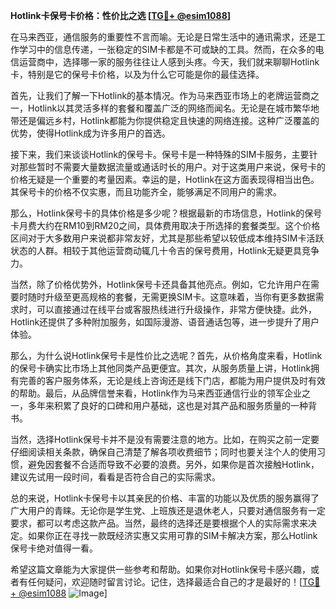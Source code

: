 **Hotlink卡保号卡价格：性价比之选 [[TG💪+ @esim1088](https://t.me/s/esim1088)]**

在马来西亚，通信服务的重要性不言而喻。无论是日常生活中的通讯需求，还是工作学习中的信息传递，一张稳定的SIM卡都是不可或缺的工具。然而，在众多的电信运营商中，选择哪一家的服务往往让人感到头疼。今天，我们就来聊聊Hotlink卡，特别是它的保号卡价格，以及为什么它可能是你的最佳选择。

首先，让我们了解一下Hotlink的基本情况。作为马来西亚市场上的老牌运营商之一，Hotlink以其灵活多样的套餐和覆盖广泛的网络而闻名。无论是在城市繁华地带还是偏远乡村，Hotlink都能为你提供稳定且快速的网络连接。这种广泛覆盖的优势，使得Hotlink成为许多用户的首选。

接下来，我们来谈谈Hotlink的保号卡。保号卡是一种特殊的SIM卡服务，主要针对那些暂时不需要大量数据流量或通话时长的用户。对于这类用户来说，保号卡的价格无疑是一个重要的考量因素。幸运的是，Hotlink在这方面表现得相当出色。其保号卡的价格不仅实惠，而且功能齐全，能够满足不同用户的需求。

那么，Hotlink保号卡的具体价格是多少呢？根据最新的市场信息，Hotlink的保号卡月费大约在RM10到RM20之间，具体费用取决于所选择的套餐类型。这个价格区间对于大多数用户来说都非常友好，尤其是那些希望以较低成本维持SIM卡活跃状态的人群。相较于其他运营商动辄几十令吉的保号费用，Hotlink无疑更具竞争力。

当然，除了价格优势外，Hotlink保号卡还具备其他亮点。例如，它允许用户在需要时随时升级至更高规格的套餐，无需更换SIM卡。这意味着，当你有更多数据需求时，可以直接通过在线平台或客服热线进行升级操作，非常方便快捷。此外，Hotlink还提供了多种附加服务，如国际漫游、语音通话包等，进一步提升了用户体验。

那么，为什么说Hotlink保号卡是性价比之选呢？首先，从价格角度来看，Hotlink的保号卡确实比市场上其他同类产品更便宜。其次，从服务质量上讲，Hotlink拥有完善的客户服务体系，无论是线上咨询还是线下门店，都能为用户提供及时有效的帮助。最后，从品牌信誉来看，Hotlink作为马来西亚通信行业的领军企业之一，多年来积累了良好的口碑和用户基础，这也是对其产品和服务质量的一种背书。

当然，选择Hotlink保号卡并不是没有需要注意的地方。比如，在购买之前一定要仔细阅读相关条款，确保自己清楚了解各项收费细节；同时也要关注个人的使用习惯，避免因套餐不合适而导致不必要的浪费。另外，如果你是首次接触Hotlink，建议先试用一段时间，看看是否符合自己的实际需求。

总的来说，Hotlink卡保号卡以其亲民的价格、丰富的功能以及优质的服务赢得了广大用户的青睐。无论你是学生党、上班族还是退休老人，只要对通信服务有一定要求，都可以考虑这款产品。当然，最终的选择还是要根据个人的实际需求来决定。如果你正在寻找一款既经济实惠又实用可靠的SIM卡解决方案，那么Hotlink保号卡绝对值得一看。

希望这篇文章能为大家提供一些参考和帮助。如果你对Hotlink保号卡感兴趣，或者有任何疑问，欢迎随时留言讨论。记住，选择最适合自己的才是最好的！[[TG💪+ @esim1088](https://t.me/s/esim1088) ![Image](https://i.postimg.cc/4NQfJmqS/Snipaste-2025-05-13-00-14-12.png)]